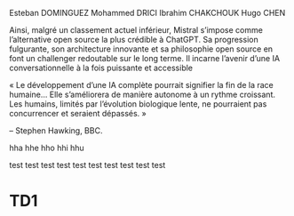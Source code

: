 Esteban DOMINGUEZ 
Mohammed DRICI 
Ibrahim CHAKCHOUK 
Hugo CHEN

Ainsi, malgré un classement actuel inférieur, Mistral s’impose comme l’alternative open source la plus crédible à ChatGPT. Sa progression fulgurante, son architecture innovante et sa philosophie open source en font un challenger redoutable sur le long terme. Il incarne l’avenir d’une IA conversationnelle à la fois puissante et accessible

« Le développement d’une IA complète pourrait signifier la fin de la race humaine… Elle s’améliorera de manière autonome à 
un rythme croissant. Les humains, limités par l’évolution biologique lente, ne pourraient pas concurrencer et seraient 
dépassés. »

– Stephen Hawking, BBC.


hha
hhe
hho
hhi
hhu

test
test
test
test
test
test
test
test
test
test 
# TD1
